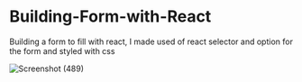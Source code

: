 # Building-Form-with-React

Building a form to fill with react, I made used of react selector and option for the form and styled with css


![Screenshot (489)](https://user-images.githubusercontent.com/88320958/212470429-6654a7a3-e07e-4e08-a2a7-d3d62ca6d270.png)
